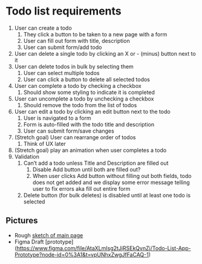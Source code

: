 # Todo list requirements

1. User can create a todo
   1. They click a button to be taken to a new page with a form
   2. User can fill out form with title, description
   3. User can submit form/add todo
2. User can delete a single todo by clicking an X or - (minus) button next to it
3. User can delete todos in bulk by selecting them
   1. User can select multiple todos
   2. User can click a button to delete all selected todos
4. User can complete a todo by checking a checkbox
   1. Should show some styling to indicate it is completed
5. User can uncomplete a todo by unchecking a checkbox
   1. Should remove the todo from the list of todos
6. User can edit a todo by clicking an edit button next to the todo
   1. User is navigated to a form
   2. Form is auto-filled with the todo title and description
   3. User can submit form/save changes
7. (Stretch goal) User can rearrange order of todos
   1. Think of UX later
8. (Stretch goal) play an animation when user completes a todo
9. Validation
   1. Can’t add a todo unless Title and Description are filled out
      1. Disable Add button until both are filled out?
      2. When user clicks Add button without filling out both fields, todo does not get added and we display some error message telling user to fix errors aka fill out entire form
   2. Delete button (for bulk deletes) is disabled until at least one todo is selected

## Pictures

- Rough [sketch of main page](https://github.com/alex-yi37/todo-list/pull/2#issuecomment-1455209973)
- Figma Draft [prototype] (https://www.figma.com/file/AtaXLmIsg2tJjRSEkQvnZj/Todo-List-App-Prototype?node-id=0%3A1&t=vpUNhxZwgJfFaCAQ-1)
